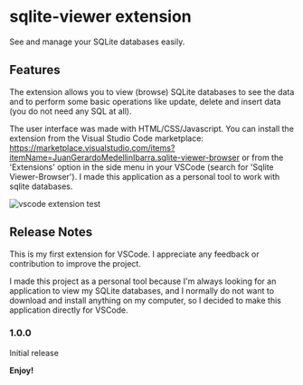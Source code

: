 # sqlite-viewer extension

See and manage your SQLite databases easily.

## Features

The extension allows you to view (browse) SQLite databases to see the data and to perform some basic operations like update, delete and insert data (you do not need any SQL at all). 

The user interface was made with HTML/CSS/Javascript. You can install the extension from the Visual Studio Code marketplace: https://marketplace.visualstudio.com/items?itemName=JuanGerardoMedellinIbarra.sqlite-viewer-browser 
or from the 'Extensions' option in the side menu in your VSCode (search for 'Sqlite Viewer-Browser'). I made this application as a personal tool to work with sqlite databases.

![vscode extension test](https://github.com/thegera4/sqlite-viewer/assets/84020433/abae20aa-1283-4047-9e26-80005812b95c)

## Release Notes

This is my first extension for VSCode. I appreciate any feedback or contribution to improve the project. 

I made this project as a personal tool because I'm always looking for an application to view my SQLite databases, and I normally do not want to download and install anything on my computer, so I decided to make this application directly for VSCode.

### 1.0.0

Initial release

**Enjoy!**
